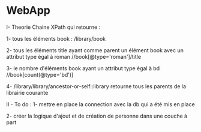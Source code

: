 # WebApp
I- Theorie 
Chaine XPath qui retourne :

1- tous les éléments book : 
/library/book

2- tous les éléments title ayant comme parent un élément book avec un attribut type égal à roman
//book[@type='roman']/title

3- le nombre d'éléments book ayant un attribut type égal à bd
//book[count(@type='bd')]

4- /library/library/ancestor-or-self::library 
retourne tous les parents de la librairie courante 

II - 
To do :
1- mettre en place la connection avec la db qui a été mis en place

2- créer la logique d'ajout et de création de personne dans une couche à part
